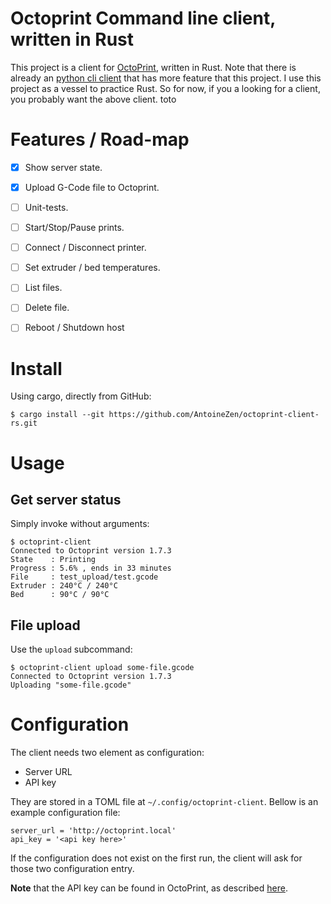 # Octoprint Command line client, written in Rust

This project is a client for [OctoPrint](https://octoprint.org/), written in Rust.
Note that there is already an [python cli client](https://pypi.org/project/octoprint-cli/) 
that has more feature that this project. I use this project as a vessel to practice Rust.
So for now, if you a looking for a client, you probably want the above client. toto 

# Features / Road-map

 - [x] Show server state.
 - [X] Upload G-Code file to Octoprint.
 - [ ] Unit-tests.
 - [ ] Start/Stop/Pause prints.
 - [ ] Connect / Disconnect printer.
 - [ ] Set extruder / bed temperatures.
 - [ ] List files.
 - [ ] Delete file.
 - [ ] Reboot / Shutdown host


# Install

Using cargo, directly from GitHub:

    $ cargo install --git https://github.com/AntoineZen/octoprint-client-rs.git

# Usage

## Get server status

Simply invoke without arguments:

    $ octoprint-client
    Connected to Octoprint version 1.7.3
    State    : Printing
    Progress : 5.6% , ends in 33 minutes
    File     : test_upload/test.gcode
    Extruder : 240°C / 240°C
    Bed      : 90°C / 90°C

## File upload

Use the `upload` subcommand:

    $ octoprint-client upload some-file.gcode
    Connected to Octoprint version 1.7.3
    Uploading "some-file.gcode"

# Configuration

The client needs two element as configuration:

 - Server URL
 - API key

They are stored in a TOML file at `~/.config/octoprint-client`. Bellow is an example configuration file:

    server_url = 'http://octoprint.local'
    api_key = '<api key here>'

If the configuration does not exist on the first run, the client will ask for those two configuration entry.

**Note** that the API key can be found in OctoPrint, as described [here](https://docs.octoprint.org/en/master/api/general.html).
